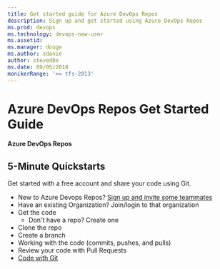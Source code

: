 ```yaml
---
title: Get started guide for Azure DevOps Repos 
description: Sign up and get started using Azure DevOps Repos 
ms.prod: devops
ms.technology: devops-new-user
ms.assetid:  
ms.manager: douge
ms.author: sdanie
author: steved0x
ms.date: 09/05/2018
monikerRange: '>= tfs-2013'
---
```


# Azure DevOps Repos Get Started Guide

**Azure DevOps Repos**

## 5-Minute Quickstarts

Get started with a free account and share your code using Git.

- New to Azure Devops Repos? [Sign up and invite some teammates](sign-up-invite-teammates.md)  
- Have an existing Organization? Join/login to that organization
- Get the code
    - Don't have a repo? Create one
- Clone the repo
- Create a branch
- Working with the code (commits, pushes, and pulls)
- Review your code with Pull Requests
- [Code with Git](code-with-git.md)
 
